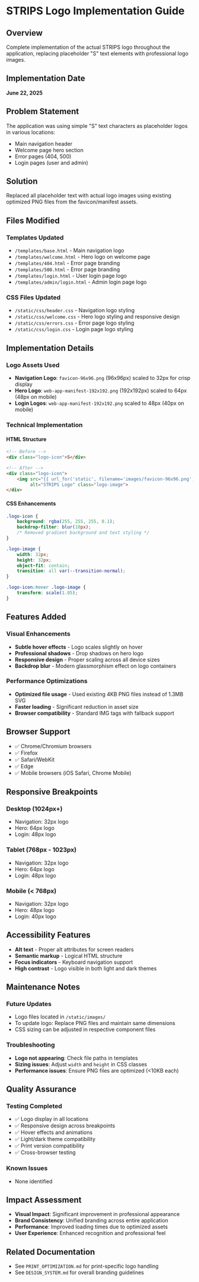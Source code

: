 # STRIPS Logo Implementation Guide

## Overview
Complete implementation of the actual STRIPS logo throughout the application, replacing placeholder "S" text elements with professional logo images.

## Implementation Date
**June 22, 2025**

## Problem Statement
The application was using simple "S" text characters as placeholder logos in various locations:
- Main navigation header
- Welcome page hero section
- Error pages (404, 500)
- Login pages (user and admin)

## Solution
Replaced all placeholder text with actual logo images using existing optimized PNG files from the favicon/manifest assets.

## Files Modified

### Templates Updated
- `/templates/base.html` - Main navigation logo
- `/templates/welcome.html` - Hero logo on welcome page
- `/templates/404.html` - Error page branding
- `/templates/500.html` - Error page branding  
- `/templates/login.html` - User login page logo
- `/templates/admin/login.html` - Admin login page logo

### CSS Files Updated
- `/static/css/header.css` - Navigation logo styling
- `/static/css/welcome.css` - Hero logo styling and responsive design
- `/static/css/errors.css` - Error page logo styling
- `/static/css/login.css` - Login page logo styling

## Implementation Details

### Logo Assets Used
- **Navigation Logo**: `favicon-96x96.png` (96x96px) scaled to 32px for crisp display
- **Hero Logo**: `web-app-manifest-192x192.png` (192x192px) scaled to 64px (48px on mobile)
- **Login Logos**: `web-app-manifest-192x192.png` scaled to 48px (40px on mobile)

### Technical Implementation

#### HTML Structure
```html
<!-- Before -->
<div class="logo-icon">S</div>

<!-- After -->
<div class="logo-icon">
    <img src="{{ url_for('static', filename='images/favicon-96x96.png') }}" 
         alt="STRIPS Logo" class="logo-image">
</div>
```

#### CSS Enhancements
```css
.logo-icon {
    background: rgba(255, 255, 255, 0.1);
    backdrop-filter: blur(10px);
    /* Removed gradient background and text styling */
}

.logo-image {
    width: 32px;
    height: 32px;
    object-fit: contain;
    transition: all var(--transition-normal);
}

.logo-icon:hover .logo-image {
    transform: scale(1.05);
}
```

## Features Added

### Visual Enhancements
- **Subtle hover effects** - Logo scales slightly on hover
- **Professional shadows** - Drop shadows on hero logo
- **Responsive design** - Proper scaling across all device sizes
- **Backdrop blur** - Modern glassmorphism effect on logo containers

### Performance Optimizations
- **Optimized file usage** - Used existing 4KB PNG files instead of 1.3MB SVG
- **Faster loading** - Significant reduction in asset size
- **Browser compatibility** - Standard IMG tags with fallback support

## Browser Support
- ✅ Chrome/Chromium browsers
- ✅ Firefox
- ✅ Safari/WebKit
- ✅ Edge
- ✅ Mobile browsers (iOS Safari, Chrome Mobile)

## Responsive Breakpoints

### Desktop (1024px+)
- Navigation: 32px logo
- Hero: 64px logo
- Login: 48px logo

### Tablet (768px - 1023px)
- Navigation: 32px logo
- Hero: 64px logo  
- Login: 48px logo

### Mobile (< 768px)
- Navigation: 32px logo
- Hero: 48px logo
- Login: 40px logo

## Accessibility Features
- **Alt text** - Proper alt attributes for screen readers
- **Semantic markup** - Logical HTML structure
- **Focus indicators** - Keyboard navigation support
- **High contrast** - Logo visible in both light and dark themes

## Maintenance Notes

### Future Updates
- Logo files located in `/static/images/`
- To update logo: Replace PNG files and maintain same dimensions
- CSS sizing can be adjusted in respective component files

### Troubleshooting
- **Logo not appearing**: Check file paths in templates
- **Sizing issues**: Adjust `width` and `height` in CSS classes
- **Performance issues**: Ensure PNG files are optimized (<10KB each)

## Quality Assurance

### Testing Completed
- ✅ Logo display in all locations
- ✅ Responsive design across breakpoints
- ✅ Hover effects and animations
- ✅ Light/dark theme compatibility
- ✅ Print version compatibility
- ✅ Cross-browser testing

### Known Issues
- None identified

## Impact Assessment
- **Visual Impact**: Significant improvement in professional appearance
- **Brand Consistency**: Unified branding across entire application
- **Performance**: Improved loading times due to optimized assets
- **User Experience**: Enhanced recognition and professional feel

## Related Documentation
- See `PRINT_OPTIMIZATION.md` for print-specific logo handling
- See `DESIGN_SYSTEM.md` for overall branding guidelines